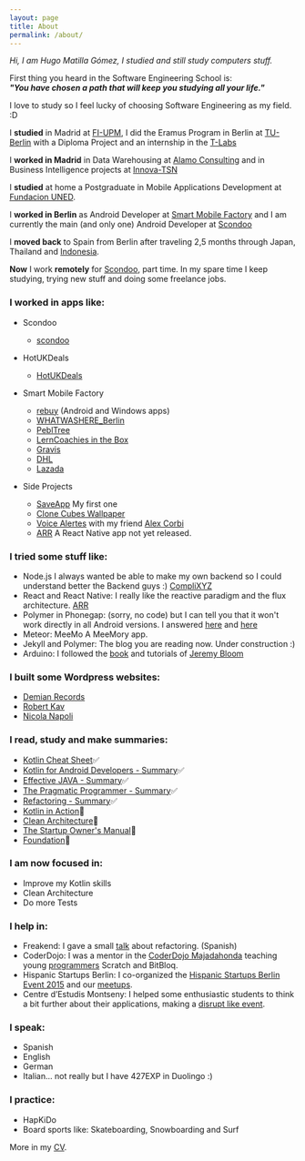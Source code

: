 ```yaml
---
layout: page
title: About
permalink: /about/
---
```


_Hi, I am Hugo Matilla Gómez, I studied and still study computers stuff._

First thing you heard in the Software Engineering School is:   
**_"You have chosen a path that will keep you studying all your life."_**

I love to study so I feel lucky of choosing Software Engineering as my field. :D

I **studied** in Madrid at [FI-UPM](https://www.fi.upm.es/), I did the Eramus Program in Berlin at [TU-Berlin](http://www.tu-berlin.de/) with a Diploma Project and an internship in the [T-Labs](https://www.net.t-labs.tu-berlin.de/talks/past_talks_2009.shtml)

I **worked in Madrid** in Data Warehousing at [Alamo Consulting](http://alamoconsulting.com/) and in Business Intelligence projects at [Innova-TSN](http://www.innova-tsn.es/)

I **studied** at home a Postgraduate in Mobile Applications Development at [Fundacion UNED](http://www.fundacion.uned.es/web).

I **worked in Berlin** as Android Developer at [Smart Mobile Factory](http://smartmobilefactory.com/en/) and I am currently the main (and only one) Android Developer at [Scondoo](https://scondoo.de/)

I **moved back** to Spain from Berlin after traveling 2,5 months through Japan, Thailand and [Indonesia](https://unsplash.com/photos/EFuCATqfblI).

**Now** I work **remotely** for [Scondoo](https://scondoo.de/), part time. In my spare time I keep studying, trying new stuff and doing some freelance jobs.

### I worked in apps like:

* Scondoo
	* [scondoo](https://play.google.com/store/apps/details?id=de.scondoo.android)

* HotUKDeals
	* [HotUKDeals](https://play.google.com/store/apps/details?id=com.tippingcanoe.hukd&hl=en)

* Smart Mobile Factory
	* [rebuy](https://play.google.com/store/apps/details?id=de.rebuy.android) (Android and Windows apps)
	* [WHATWASHERE_Berlin](https://play.google.com/store/apps/details?id=com.smf.wwh)
	* [PeblTree](http://pebltree.com/#)
	* [LernCoachies in the Box](https://play.google.com/store/apps/details?id=com.smf.LernCoachies&hl=en)
	* [Gravis](http://www.gravis.de/)
	* [DHL](https://play.google.com/store/apps/details?id=de.dhl.paket&hl=en)
	* [Lazada](https://play.google.com/store/apps/details?id=com.lazada.android&hl=en)

* Side Projects
	* [SaveApp](https://play.google.com/store/apps/details?id=com.loopback.androidapps.saveapp) My first one 
	* [Clone Cubes Wallpaper](https://play.google.com/store/apps/details?id=com.LoopBack.LiveWallPaper.CloneCubes3DLWP)
	* [Voice Alertes](https://play.google.com/store/apps/details?id=de.lfa.voicealerts) with my friend [Alex Corbi](http://www.alexcorbi.com/)
	* [ARR](https://www.dropbox.com/s/ij584oz75rbwlw1/ARRVideo.mp4?dl=0) A React Native app not yet released.

### I tried some stuff like:

* Node.js  I always wanted be able to make my own backend so I could understand better the Backend guys :) [CompliXYZ](http://compli01.herokuapp.com/login)
* React and React Native: I really like the reactive paradigm and the flux architecture. [ARR](https://www.dropbox.com/s/ij584oz75rbwlw1/ARRVideo.mp4?dl=0)
* Polymer in Phonegap: (sorry, no code) but I can tell you that it won't work directly in all Android versions. I answered [here](http://stackoverflow.com/a/26921138/749393) and [here](http://stackoverflow.com/a/26921176/749393)
* Meteor: MeeMo A MeeMory app. 
* Jekyll and Polymer: The blog you are reading now. Under construction :)
* Arduino: I followed the [book](http://www.exploringarduino.com/) and tutorials of [Jeremy Bloom](http://www.jeremyblum.com/) 

### I built some Wordpress websites:

* [Demian Records](http://demianrecords.com/)
* [Robert Kav](http://robertkav.com/)
* [Nicola Napoli](http://nicolanapoli.com/)


### I read, study and make summaries:

* [Kotlin Cheat Sheet](https://github.com/HugoMatilla/KotlinCheatSheet)✅
* [Kotlin for Android Developers - Summary](https://github.com/HugoMatilla/KotlinCheatSheet/blob/master/android/kotlin-android.mdown)✅
* [Effective JAVA - Summary](https://github.com/HugoMatilla/Effective-JAVA-Summary)✅
* [The Pragmatic Programmer - Summary](https://github.com/HugoMatilla/The-Pragmatic-Programmer)✅
* [Refactoring - Summary](https://github.com/HugoMatilla/Refactoring-Summary)✅
* [Kotlin in Action](https://www.manning.com/books/kotlin-in-action)📖
* [Clean Architecture](https://www.amazon.es/Clean-Architecture-Craftsmans-Software-Structure/dp/0134494164/)📖
* [The Startup Owner's Manual](http://www.amazon.com/The-Startup-Owners-Manual-Step-By-Step/dp/0984999302)📖
* [Foundation](https://www.wikiwand.com/en/Foundation_series)📖

### I am now focused in:

* Improve my Kotlin skills
* Clean Architecture
* Do more Tests

### I help in:

* Freakend: I gave a small [talk](https://www.youtube.com/watch?v=4m774bHxRJE) about refactoring. (Spanish) 
* CoderDojo: I was a mentor in the [CoderDojo Majadahonda](https://twitter.com/coderdojomj) teaching young [programmers](https://twitter.com/coderdojomj/status/668027302350032897) Scratch and BitBloq.
* Hispanic Startups Berlin: I co-organized the [Hispanic Startups Berlin Event 2015](https://www.youtube.com/watch?v=iTkrAfz3u4w) and our [meetups](http://www.meetup.com/Hispanic-Startup-Berlin/).
* Centre d’Estudis Montseny: I helped some enthusiastic students to think a bit further about their applications, making a [disrupt like event](http://somcem.cemontseny.cat/?p=6727). 

### I speak:

* Spanish
* English
* German
* Italian... not really but I have 427EXP in Duolingo :)

### I practice:

* HapKiDo
* Board sports like: Skateboarding, Snowboarding and Surf

 More in my [CV]({{site.baseurl}}/assets/HugoMatilla_CV.pdf).